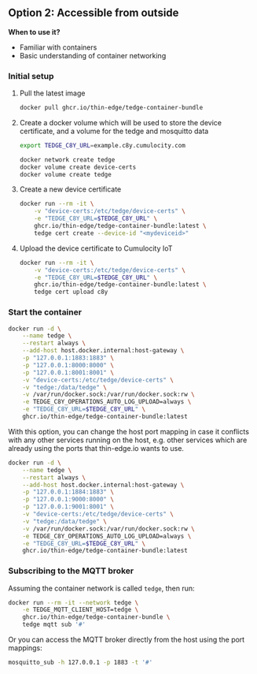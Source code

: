 ## Option 2: Accessible from outside

**When to use it?**

* Familiar with containers
* Basic understanding of container networking


### Initial setup

1. Pull the latest image

    ```sh
    docker pull ghcr.io/thin-edge/tedge-container-bundle
    ```

2. Create a docker volume which will be used to store the device certificate, and a volume for the tedge and mosquitto data

    ```sh
    export TEDGE_C8Y_URL=example.c8y.cumulocity.com

    docker network create tedge
    docker volume create device-certs
    docker volume create tedge
    ```

3. Create a new device certificate

    ```sh
    docker run --rm -it \
        -v "device-certs:/etc/tedge/device-certs" \
        -e "TEDGE_C8Y_URL=$TEDGE_C8Y_URL" \
        ghcr.io/thin-edge/tedge-container-bundle:latest \
        tedge cert create --device-id "<mydeviceid>"
    ```

4. Upload the device certificate to Cumulocity IoT

    ```sh
    docker run --rm -it \
        -v "device-certs:/etc/tedge/device-certs" \
        -e "TEDGE_C8Y_URL=$TEDGE_C8Y_URL" \
        ghcr.io/thin-edge/tedge-container-bundle:latest \
        tedge cert upload c8y
    ```

### Start the container

```sh
docker run -d \
    --name tedge \
    --restart always \
    --add-host host.docker.internal:host-gateway \
    -p "127.0.0.1:1883:1883" \
    -p "127.0.0.1:8000:8000" \
    -p "127.0.0.1:8001:8001" \
    -v "device-certs:/etc/tedge/device-certs" \
    -v "tedge:/data/tedge" \
    -v /var/run/docker.sock:/var/run/docker.sock:rw \
    -e TEDGE_C8Y_OPERATIONS_AUTO_LOG_UPLOAD=always \
    -e "TEDGE_C8Y_URL=$TEDGE_C8Y_URL" \
    ghcr.io/thin-edge/tedge-container-bundle:latest
```

With this option, you can change the host port mapping in case it conflicts with any other services running on the host, e.g. other services which are already using the ports that thin-edge.io wants to use.

```sh
docker run -d \
    --name tedge \
    --restart always \
    --add-host host.docker.internal:host-gateway \
    -p "127.0.0.1:1884:1883" \
    -p "127.0.0.1:9000:8000" \
    -p "127.0.0.1:9001:8001" \
    -v "device-certs:/etc/tedge/device-certs" \
    -v "tedge:/data/tedge" \
    -v /var/run/docker.sock:/var/run/docker.sock:rw \
    -e TEDGE_C8Y_OPERATIONS_AUTO_LOG_UPLOAD=always \
    -e "TEDGE_C8Y_URL=$TEDGE_C8Y_URL" \
    ghcr.io/thin-edge/tedge-container-bundle:latest
```

### Subscribing to the MQTT broker

Assuming the container network is called `tedge`, then run:

```sh
docker run --rm -it --network tedge \
    -e TEDGE_MQTT_CLIENT_HOST=tedge \
    ghcr.io/thin-edge/tedge-container-bundle \
    tedge mqtt sub '#'
```

Or you can access the MQTT broker directly from the host using the port mappings:

```sh
mosquitto_sub -h 127.0.0.1 -p 1883 -t '#'
```
